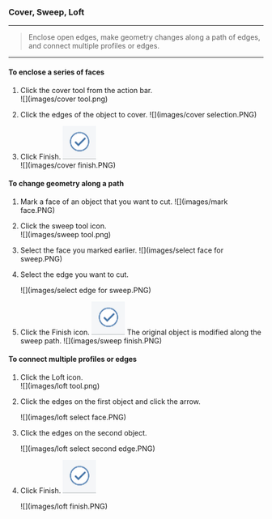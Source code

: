 ### Cover, Sweep, Loft

---

> Enclose open edges, make geometry changes along a path of edges, and connect multiple profiles or edges.

---

#### To enclose a series of faces

1. Click the cover tool from the action bar. <br>
![](images/cover tool.png)

2. Click the edges of the object to cover. 
![](images/cover selection.PNG)

3. Click Finish. ![](images/GUID-E23D787E-5F90-4DE1-B690-03306F0CB4B2-low.png) <br>
![](images/cover finish.PNG)

#### To change geometry along a path

1. Mark a face of an object that you want to cut. 
    ![](images/mark face.PNG)

2. Click the sweep tool icon. <br>
    ![](images/sweep tool.png)

3. Select the face you marked earlier. 
    ![](images/select face for sweep.PNG)

4. Select the edge you want to cut. 
    
    ![](images/select edge for sweep.PNG)

5. Click the Finish icon. ![](images/GUID-E23D787E-5F90-4DE1-B690-03306F0CB4B2-low.png) The original object is modified along the sweep path. 
    ![](images/sweep finish.PNG)
    

#### To connect multiple profiles or edges

1. Click the Loft icon. <br>
![](images/loft tool.png)

2. Click the edges on the first object and click the arrow. 
    
    ![](images/loft select face.PNG)
3. Click the edges on the second object. 
    
    ![](images/loft select second edge.PNG)
4. Click Finish. ![](images/GUID-E23D787E-5F90-4DE1-B690-03306F0CB4B2-low.png) 
    
    ![](images/loft finish.PNG)